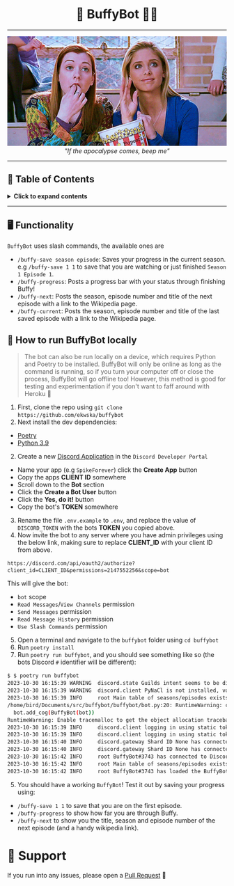 <h1 align="center">🦇 BuffyBot 🧛‍♀️</h1>

---

<div align="center"><img src="img/popcorn.gif"></div>

<div align="center"><i>"If the apocalypse comes, beep me"</i></div>

---

## 📖 Table of Contents

<details>
<summary><strong>Click to expand contents</strong></summary>

* [Functionality](#functionality)
* [How to run BuffyBot locally](#running-locally)
* [Support](#support)

</details>

------


## <a name="functionality"></a>🖥️ Functionality

`BuffyBot` uses slash commands, the available ones are

- `/buffy-save season episode`: Saves your progress in the current season. e.g `/buffy-save 1 1` to save that you are 
 watching or just finished `Season 1 Episode 1`. 
- `/buffy-progress`: Posts a progress bar with your status through finishing Buffy!
- `/buffy-next`: Posts the season, episode number and title of the next episode with a link to the Wikipedia page.
- `/buffy-current`: Posts the season, episode number and title of the last saved episode with a link to the Wikipedia 
 page.

## <a name="running-locally"></a>🏃 How to run BuffyBot locally

> The bot can also be run locally on a device, which requires Python and Poetry to be installed. BuffyBot will only be 
> online as long as the command is running, so if you turn your computer off or close the process, BuffyBot will go
> offline too! However, this method is good for testing and experimentation if you don't want to faff around with 
> Heroku 🦇

1. First, clone the repo using `git clone https://github.com/ekwska/buffybot`
2. Next install the dev dependencies:
* [Poetry](https://python-poetry.org/docs/#installation)
* [Python 3.9](https://www.python.org/downloads/release/python-390/)
2. Create a new [Discord Application](https://discordapp.com/developers/applications) in the `Discord Developer Portal`
* Name your app (e.g `SpikeForever`) click the **Create App** button
* Copy the apps **CLIENT ID** somewhere
* Scroll down to the **Bot** section
* Click the **Create a Bot User** button
* Click the **Yes, do it!** button
* Copy the bot's **TOKEN** somewhere
3. Rename the file `.env.example` to `.env`, and replace the value of `DISCORD_TOKEN` with the bots **TOKEN** you copied
 above.
4. Now invite the bot to any server where you have admin privileges using the below link, making sure to replace 
 **CLIENT_ID** with your client ID from above.

```
https://discord.com/api/oauth2/authorize?client_id=CLIENT_ID&permissions=2147552256&scope=bot
```

This will give the bot:

- `bot` scope
- `Read Messages`/`View Channels` permission
- `Send Messages` permission
- `Read Message History` permission
- `Use Slash Commands` permission

5. Open a terminal and navigate to the `buffybot` folder using `cd buffybot`
6. Run `poetry install`
7. Run `poetry run buffybot`, and you should see something like so (the bots Discord `#` identifier will be different):

```bash
$ $ poetry run buffybot
2023-10-30 16:15:39 WARNING  discord.state Guilds intent seems to be disabled. This may cause state related issues.
2023-10-30 16:15:39 WARNING  discord.client PyNaCl is not installed, voice will NOT be supported
2023-10-30 16:15:39 INFO     root Main table of seasons/episodes exists, loading!
/home/bird/Documents/src/buffybot/buffybot/bot.py:20: RuntimeWarning: coroutine 'BotBase.add_cog' was never awaited
  bot.add_cog(BuffyBot(bot))
RuntimeWarning: Enable tracemalloc to get the object allocation traceback
2023-10-30 16:15:39 INFO     discord.client logging in using static token
2023-10-30 16:15:39 INFO     discord.client logging in using static token
2023-10-30 16:15:40 INFO     discord.gateway Shard ID None has connected to Gateway (Session ID: bc12366652ca2f664b8a75aa7586b416).
2023-10-30 16:15:40 INFO     discord.gateway Shard ID None has connected to Gateway (Session ID: bc12366652ca2f664b8a75aa7586b416).
2023-10-30 16:15:42 INFO     root BuffyBot#3743 has connected to Discord! Version 2.3.2
2023-10-30 16:15:42 INFO     root Main table of seasons/episodes exists, loading!
2023-10-30 16:15:42 INFO     root BuffyBot#3743 has loaded the BuffyBot extension!
```

5. You should have a working `BuffyBot`! Test it out by saving your progress using:
* `/buffy-save 1 1` to save that you are on the first episode.
* `/buffy-progress` to show how far you are through Buffy.
* `/buffy-next` to show you the title, season and episode number of the next episode (and a handy wikipedia link).

# <a name="support"></a>🏥 Support

If you run into any issues, please open a [Pull Request](https://github.com/ekwska/BuffyBot/pulls) 🐛
